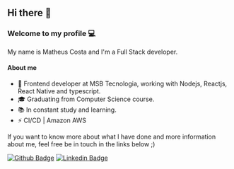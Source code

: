## Hi there 👋
###  Welcome to my profile 💻

My name is Matheus Costa and I'm a Full Stack developer.

#### About me

- 🚀  Frontend developer at MSB Tecnologia, working with Nodejs, Reactjs, React Native and typescript.
- 🎓  Graduating from Computer Science course.
- 📚  In constant study and learning.
- ⚡️  CI/CD | Amazon AWS

If you want to know more about what I have done and more information about me, feel free be in touch in the links below ;)

[![Github Badge](https://img.shields.io/badge/-matheuscsceil-000?style=flat-square&logo=Github&logoColor=white&link=https://github.com/matheuscsceil)](https://github.com/matheuscsceil)
[![Linkedin Badge](https://img.shields.io/badge/-matheuscst-blue?style=flat-square&logo=Linkedin&logoColor=white&link=https://www.linkedin.com/in/matheuscst/)](https://www.linkedin.com/in/matheuscst/)

